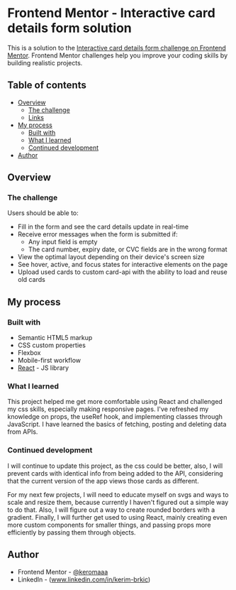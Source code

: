 # Frontend Mentor - Interactive card details form solution

This is a solution to the [Interactive card details form challenge on Frontend Mentor](https://www.frontendmentor.io/challenges/interactive-card-details-form-XpS8cKZDWw). Frontend Mentor challenges help you improve your coding skills by building realistic projects.

## Table of contents

- [Overview](#overview)
  - [The challenge](#the-challenge)
  - [Links](#links)
- [My process](#my-process)
  - [Built with](#built-with)
  - [What I learned](#what-i-learned)
  - [Continued development](#continued-development)
- [Author](#author)

## Overview

### The challenge

Users should be able to:

- Fill in the form and see the card details update in real-time
- Receive error messages when the form is submitted if:
  - Any input field is empty
  - The card number, expiry date, or CVC fields are in the wrong format
- View the optimal layout depending on their device's screen size
- See hover, active, and focus states for interactive elements on the page
- Upload used cards to custom card-api with the ability to load and reuse old cards

## My process

### Built with

- Semantic HTML5 markup
- CSS custom properties
- Flexbox
- Mobile-first workflow
- [React](https://reactjs.org/) - JS library

### What I learned

This project helped me get more comfortable using React and challenged my css skills, especially making responsive pages. I've refreshed my knowledge on props, the useRef hook, and implementing classes through JavaScript. I have learned the basics of fetching, posting and deleting data from APIs.

### Continued development
I will continue to update this project, as the css could be better, also, I will prevent cards with identical info from being added to the API, considering that the current version of the app views those cards as different.

For my next few projects, I will need to educate myself on svgs and ways to scale and resize them, because currently I haven't figured out a simple way to do that. Also, I will figure out a way to create rounded borders with a gradient. Finally, I will further get used to using React, mainly creating even more custom components for smaller things, and passing props more efficiently by passing them through objects.

## Author

- Frontend Mentor - [@keromaaa](https://www.frontendmentor.io/profile/keromaaa)
- LinkedIn - (www.linkedin.com/in/kerim-brkic)
